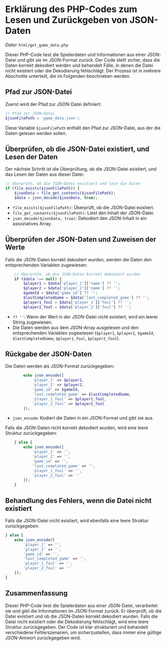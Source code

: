 # Erklärung des PHP-Codes zum Lesen und Zurückgeben von JSON-Daten

_Datei:_ `html/get_game_data.php`

Dieser PHP-Code liest die Spielerdaten und Informationen aus einer JSON-Datei und gibt sie im JSON-Format zurück. Der Code stellt sicher, dass die Daten korrekt dekodiert werden und behandelt Fälle, in denen die Datei nicht existiert oder die Dekodierung fehlschlägt. Der Prozess ist in mehrere Abschnitte unterteilt, die im Folgenden beschrieben werden.

## Pfad zur JSON-Datei

Zuerst wird der Pfad zur JSON-Datei definiert:

```php
// Pfad zur JSON-Datei
$jsonFilePath = 'game_data.json';
```

Diese Variable `$jsonFilePath` enthält den Pfad zur JSON-Datei, aus der die Daten gelesen werden sollen.

## Überprüfen, ob die JSON-Datei existiert, und Lesen der Daten

Der nächste Schritt ist die Überprüfung, ob die JSON-Datei existiert, und das Lesen der Daten aus dieser Datei:

```php
// Überprüfe, ob die JSON-Datei existiert und lese die Daten
if (file_exists($jsonFilePath)) {
    $jsonData = file_get_contents($jsonFilePath);
    $data = json_decode($jsonData, true);
```

- `file_exists($jsonFilePath)`: Überprüft, ob die JSON-Datei existiert.
- `file_get_contents($jsonFilePath)`: Liest den Inhalt der JSON-Datei.
- `json_decode($jsonData, true)`: Dekodiert den JSON-Inhalt in ein assoziatives Array.

## Überprüfen der JSON-Daten und Zuweisen der Werte

Falls die JSON-Daten korrekt dekodiert wurden, werden die Daten den entsprechenden Variablen zugewiesen:

```php
    // Überprüfe, ob die JSON-Daten korrekt dekodiert wurden
    if ($data !== null) {
        $player1 = $data['player_1']['name'] ?? '';
        $player2 = $data['player_2']['name'] ?? '';
        $gameId = $data['game_id'] ?? '';
        $lastCompletedGame = $data['last_completed_game'] ?? '';
        $player1_foul = $data['player_1']['foul'] ?? '';
        $player2_foul = $data['player_2']['foul'] ?? '';
```

- `?? ''`: Wenn der Wert in der JSON-Datei nicht existiert, wird ein leerer String zugewiesen.
- Die Daten werden aus dem JSON-Array ausgelesen und den entsprechenden Variablen zugewiesen (`$player1`, `$player2`, `$gameId`, `$lastCompletedGame`, `$player1_foul`, `$player2_foul`).

## Rückgabe der JSON-Daten

Die Daten werden als JSON-Format zurückgegeben:

```php
        echo json_encode([
            'player_1' => $player1,
            'player_2' => $player2,
            'game_id' => $gameId,
            'last_completed_game' => $lastCompletedGame,
            'player_1_foul' => $player1_foul,
            'player_2_foul' => $player2_foul
        ]);
```

- `json_encode`: Kodiert die Daten in ein JSON-Format und gibt sie aus.

Falls die JSON-Daten nicht korrekt dekodiert wurden, wird eine leere Struktur zurückgegeben:

```php
    } else {
        echo json_encode([
            'player_1' => '',
            'player_2' => '',
            'game_id' => '',
            'last_completed_game' => '',
            'player_1_foul' => '',
            'player_2_foul' => ''
        ]);
    }
```

## Behandlung des Fehlers, wenn die Datei nicht existiert

Falls die JSON-Datei nicht existiert, wird ebenfalls eine leere Struktur zurückgegeben:

```php
} else {
    echo json_encode([
        'player_1' => '',
        'player_2' => '',
        'game_id' => '',
        'last_completed_game' => '',
        'player_1_foul' => '',
        'player_2_foul' => ''
    ]);
}
```

## Zusammenfassung

Dieser PHP-Code liest die Spielerdaten aus einer JSON-Datei, verarbeitet sie und gibt die Informationen im JSON-Format zurück. Er überprüft, ob die Datei existiert und ob die JSON-Daten korrekt dekodiert wurden. Falls die Datei nicht existiert oder die Dekodierung fehlschlägt, wird eine leere Struktur zurückgegeben. Der Code ist klar strukturiert und behandelt verschiedene Fehlerszenarien, um sicherzustellen, dass immer eine gültige JSON-Antwort zurückgegeben wird.
